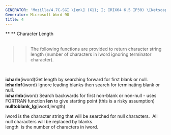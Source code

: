 ```yaml
---
GENERATOR: 'Mozilla/4.7C-SGI \[en\] (X11; I; IRIX64 6.5 IP30) \[Netscape\]'
Generator: Microsoft Word 98
title: 4
---
```


** ** Character Length\
 

> > The following functions are provided to return character string
> > length (number of characters in iword ignoring terminator
> > character).

 

**icharln**(iword)Get length by searching forward for first blank or
null.\
**icharlnf**(iword) Ignore leading blanks then search for terminating
blank or null.\
**icharlnb**(iword) Search backwards for first non-blank or non-null -
uses FORTRAN function **len** to give starting point (this is a risky
assumption)\
**nulltoblank\_lg**(iword,length)

iword is the character string that will be searched for null
characters.  All null characters will be replaced by blanks.\
length  is the number of characters in iword.
